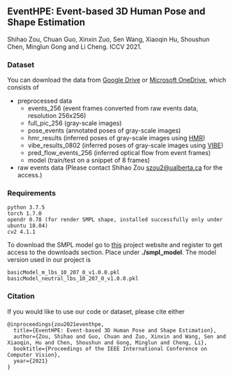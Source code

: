 ## EventHPE: Event-based 3D Human Pose and Shape Estimation

Shihao Zou, Chuan Guo, Xinxin Zuo, Sen Wang, Xiaoqin Hu, Shoushun Chen, Minglun Gong and Li Cheng. ICCV 2021.


### Dataset
You can download the data from [Google Drive](https://drive.google.com/drive/folders/11gMj-5sgSiBciWNR0V6r9PMpru84zMk5?usp=sharing) 
or [Microsoft OneDrive](https://ualbertaca-my.sharepoint.com/:u:/g/personal/szou2_ualberta_ca/EWZFehf_UdFMiA0TJPdfaiwBSoChTOkZeckoBM8EqbLUOg?e=RkoOL3), 
which consists of
- preprocessed data
  - events_256 (event frames converted from raw events data, resolution 256x256)
  - full_pic_256 (gray-scale images)
  - pose_events (annotated poses of gray-scale images)
  - hmr_results (inferred poses of gray-scale images using [HMR](https://github.com/akanazawa/hmr))
  - vibe_results_0802 (inferred poses of gray-scale images using [VIBE](https://github.com/mkocabas/VIBE))
  - pred_flow_events_256 (inferred optical flow from event frames)
  - model (train/test on a snippet of 8 frames)
- raw events data (Please contact Shihao Zou szou2@ualberta.ca for the access.)

### Requirements
```
python 3.7.5
torch 1.7.0
opendr 0.78 (for render SMPL shape, installed successfully only under ubuntu 18.04)
cv2 4.1.1
```

To download the SMPL model go to [this](https://smpl.is.tue.mpg.de/) project website and 
register to get access to the downloads section. Place under __./smpl_model__. The model 
version used in our project is
```
basicModel_m_lbs_10_207_0_v1.0.0.pkl
basicModel_neutral_lbs_10_207_0_v1.0.0.pkl
```

### Citation
If you would like to use our code or dataset, please cite either
```
@inproceedings{zou2021eventhpe,  
  title={EventHPE: Event-based 3D Human Pose and Shape Estimation},  
  author={Zou, Shihao and Guo, Chuan and Zuo, Xinxin and Wang, Sen and Xiaoqin, Hu and Chen, Shoushun and Gong, Minglun and Cheng, Li},  
  booktitle={Proceedings of the IEEE International Conference on Computer Vision},  
  year={2021}  
} 
```

